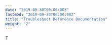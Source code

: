 ```yaml
---
date: "2019-09-30T00:00:00Z"
lastmod: "2019-09-30T00:00:00Z"
title: "Troubleshoot Reference Documentation"
weight: "2"
---
```


T